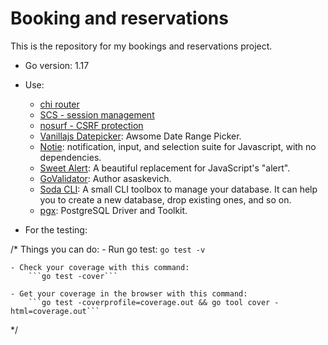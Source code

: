 # Booking and reservations

This is the repository for my bookings and reservations project.

- Go version: 1.17
- Use:

  - [chi router](https://github.com/go-chi/chi)
  - [SCS - session management](https://github.com/alexedwards/scs/v2)
  - [nosurf - CSRF protection](https://github.com/justinas/nosurf)
  - [Vanillajs Datepicker](https://mymth.github.io/vanillajs-datepicker/#/): Awsome Date Range Picker.
  - [Notie](https://github.com/jaredreich/notie): notification, input, and selection suite for Javascript, with no dependencies.
  - [Sweet Alert](https://github.com/t4t5/sweetalert): A beautiful replacement for JavaScript's "alert".
  - [GoValidator](https://github.com/asaskevich/govalidator): Author asaskevich.
  - [Soda CLI](https://gobuffalo.io/en/docs/db/toolbox/): A small CLI toolbox to manage your database. It can help you to create a new database, drop existing ones, and so on.
  - [pgx](https://github.com/jackc/pgx): PostgreSQL Driver and Toolkit.
- For the testing:
 
/*
Things you can do:
    - Run go test: 
        ```go test -v```
        
    - Check your coverage with this command:
        ```go test -cover```

    - Get your coverage in the browser with this command:
        ```go test -coverprofile=coverage.out && go tool cover -html=coverage.out```

*/